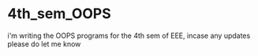 # 4th_sem_OOPS
i'm writing the OOPS programs for the 4th sem of EEE, incase any updates please do let me know
